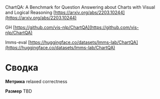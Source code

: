 
ChartQA: A Benchmark for Question Answering about Charts with Visual and Logical Reasoning
[https://arxiv.org/abs/2203.10244](https://arxiv.org/abs/2203.10244)

GH
[https://github.com/vis-nlp/ChartQA](https://github.com/vis-nlp/ChartQA)

lmms-eval
[https://huggingface.co/datasets/lmms-lab/ChartQA](https://huggingface.co/datasets/lmms-lab/ChartQA)

# Сводка

**Метрика**
relaxed correctness

**Размер**
TBD